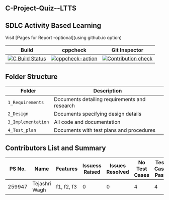 ## C-Project-Quiz--LTTS

## SDLC Activity Based Learning

Visit [Pages for Report -optional](using github.io option)

|Build|cppcheck|Git Inspector|
|:--:|:--:|:--:|
| [![C Build Status](https://github.com/waghtejashri/C_Project-Quiz--LTTS/actions/workflows/cbuild.yml/badge.svg)](https://github.com/waghtejashri/C_Project-Quiz--LTTS/actions/workflows/cbuild.yml)|[![cppcheck-action](https://github.com/waghtejashri/C_Project-Quiz--LTTS/actions/workflows/cppcheck.yml/badge.svg)](https://github.com/waghtejashri/C_Project-Quiz--LTTS/actions/workflows/cppcheck.yml)|[![Contribution check](https://github.com/waghtejashri/C_Project-Quiz--LTTS/actions/workflows/gitinspector.yml/badge.svg)](https://github.com/waghtejashri/C_Project-Quiz--LTTS/actions/workflows/gitinspector.yml/badge.svg)|


## Folder Structure
Folder             | Description
-------------------| -----------------------------------------
`1_Requirements`   | Documents detailing requirements and research
`2_Design`         | Documents specifying design details
`3_Implementation` | All code and documentation
`4_Test_plan`      | Documents with test plans and procedures

## Contributors List and Summary

PS No. |  Name   |    Features    | Issuess Raised |Issues Resolved|No Test Cases|Test Case Pass
-------|---------|----------------|----------------|---------------|-------------|--------------
259947 | Tejashri Wagh  | f1, f2, f3    | 0   | 0   |4  |4    
